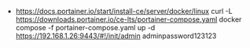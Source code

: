 - https://docs.portainer.io/start/install-ce/server/docker/linux
curl -L https://downloads.portainer.io/ce-lts/portainer-compose.yaml
docker compose -f portainer-compose.yaml up -d
https://192.168.1.26:9443/#!/init/admin
adminpassword123123

